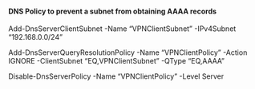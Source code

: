 #### DNS Policy to prevent a subnet from obtaining AAAA records

Add-DnsServerClientSubnet -Name “VPNClientSubnet” -IPv4Subnet “192.168.0.0/24”

Add-DnsServerQueryResolutionPolicy -Name “VPNClientPolicy” -Action IGNORE -ClientSubnet “EQ,VPNClientSubnet” -QType “EQ,AAAA”

Disable-DnsServerPolicy -Name “VPNClientPolicy” -Level Server
